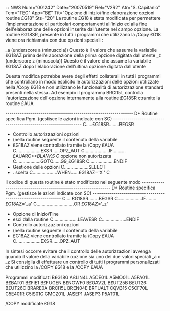  :  : NWS Num="001242" Date="20070519" Rel="V2R2" Atr="S. Capitanio" Tem="TEC" App="B£" Tit="Opzione di inizio/fine elaborazione opzioni routine £G18" Sts="20"
La routine £G18 è stata modificata per permettere l'implementazione di particolari comportamenti all'inizio ed alla fine dell'elaborazione delle opzioni inserite dall'utente nel campo opzione.
La routine £G18SR, presente in tutti i programmi che utilizzano la /Copy £G18 viene ora richiamata
con due opzioni speciali : 

_a (underscore a (minuscola))
Questo è il valore che assume la variabile £G18AZ prima dell'elaborazione della prima opzione digitata dall'utente
_z (underscore z (minuscola))
Questo è il valore che assume la variabile £G18AZ dopo l'elaborazione dell'ultima opzione digitata dall'utente

Questa modifica potrebbe avere degli effetti collaterali in tutti i programmi che controllano in modo esplicito le autorizzazioni delle opzioni utilizzate nella /Copy £G18 e non utilizzano le funzionalità di autorizzazione standard presenti nella stessa.
Ad esempio il programma BRCI15L controlla l'autorizzazione dell'opzione internamente alla routine £G18SR ctramite la routine £AUA

 *--------------------------------------------------------------*
D* Routine specifica Pgm.  (gestisce le azioni indicate con SC)
 *--------------------------------------------------------------*
C.....£G18SR........BEGSR
 * Controllo autorizzazioni opzioni
 * (nella routine seguente il contenuto della variabile
 *  £G18AZ viene controllato tramite la /Copy £AUA
C...................EXSR......OPZ_AUT
C...................IF..........£AUARC<>*BLANKS
C*  opzione non autorizzata
C...................GOTO......G9_£G18SR
C...................ENDIF
 * Gestione delle opzioni
C...................SELECT
 * . scelta
C...................WHEN......£G18AZ='X '
C


Il codice di questa routine è stato modificato nel seguente modo
 *--------------------------------------------------------------*
D* Routine specifica Pgm.  (gestisce le azioni indicate con SC)
 *--------------------------------------------------------------*
C.....£G18SR........BEGSR
C...................IF........£G18AZ='_a'
C.............................OR £G18AZ='_z'
 * Opzione di Inizio/Fine
 * esci dalla routine
C...................LEAVESR
C...................ENDIF
 * Controllo autorizzazioni opzioni
 * (nella routine seguente il contenuto della variabile
 *  £G18AZ viene controllato tramite la /Copy £AUA
C...................EXSR......OPZ_AUT


In sintesi occorre evitare che il controllo delle autorizzazioni avvenga quando il valore della variabile opzione sia uno dei due valori speciali _a o _z
Si consiglia di effettuare un controllo di tutti i programmi personalizzati che utilizzino la /COPY £G18 e la /COPY £AUA

Programmi modificati
 B£G18G A£LIN4L A5CE01L A5MO01L A5PA01L B£BAT01 B£FIE1 B£FUGEN B£NOWF0 B£OAV2L B£UT25B  B£UT26 B£UT26C BRARE0A BRCI15L BREN04E BRFUALT CQVB15 C5CF70L C5E401R C5IS01G GMCZ01L  JASEP1 JASEP3  P5AT01L

/COPY modificate
£G18
